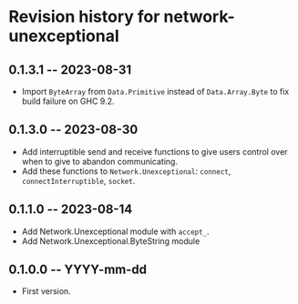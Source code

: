 # Revision history for network-unexceptional

## 0.1.3.1 -- 2023-08-31

* Import `ByteArray` from `Data.Primitive` instead of `Data.Array.Byte`
  to fix build failure on GHC 9.2.

## 0.1.3.0 -- 2023-08-30

* Add interruptible send and receive functions to give users control over
  when to give to abandon communicating.
* Add these functions to `Network.Unexceptional`: `connect`,
  `connectInterruptible`, `socket`.

## 0.1.1.0 -- 2023-08-14

* Add Network.Unexceptional module with `accept_`.
* Add Network.Unexceptional.ByteString module

## 0.1.0.0 -- YYYY-mm-dd

* First version.
